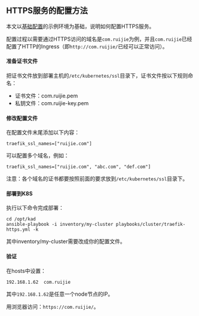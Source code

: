 ## HTTPS服务的配置方法

本文以[基础配置](getting-started.md)的示例环境为基础，说明如何配置HTTPS服务。

配置过程以需要通过HTTPS访问的域名是`com.ruijie`为例，并且`com.ruijie`已经配置了HTTP的Ingress（即`http://com.ruijie/`已经可以正常访问）。

#### 准备证书文件

把证书文件放到部署主机的`/etc/kubernetes/ssl`目录下，证书文件按以下规则命名：
- 证书文件：com.ruijie.pem
- 私钥文件：com.ruijie-key.pem

#### 修改配置文件

在配置文件末尾添加以下内容：
```
traefik_ssl_names=["ruijie.com"]
```

可以配置多个域名，例如：
```
traefik_ssl_names=["ruijie.com", "abc.com", "def.com"]
```
注意：各个域名的证书都要按照前面的要求放到`/etc/kubernetes/ssl`目录下。

#### 部署到K8S

执行以下命令完成部署：
```
cd /opt/kad
ansible-playbook -i inventory/my-cluster playbooks/cluster/traefik-https.yml -k
```
 其中inventory/my-cluster需要改成你的配置文件。

#### 验证

在hosts中设置：
```
192.168.1.62  com.ruijie
```
其中`192.168.1.62`是任意一个node节点的IP。

用浏览器访问：`https://com.ruijie/`。

